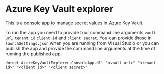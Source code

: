 # Azure Key Vault explorer

This is a console app to manage secret values in Azure Key Vault.

To run the app you need to provide four command line arguments `vault url`, `tenant id` `client id` and `client secret`. You can provide those in `launchSettings.json` when you are running from Visual Studio or you can publish the app and provide the command line arguments at the time of running the published app.

```
dotnet AzureKeyVaultExplorer.ConsoleApp.dll "<vault url>" "<tenant id>" "<client id>" "<client secret>"
```
